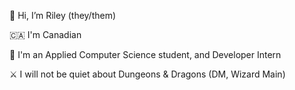 👋 Hi, I’m Riley (they/them) <p>
🇨🇦 I'm Canadian <p>
🌟 I'm an Applied Computer Science student, and Developer Intern <p>
⚔️ I will not be quiet about Dungeons & Dragons (DM, Wizard Main)

<!---
itsjustriley/itsjustriley is a ✨ special ✨ repository because its `README.md` (this file) appears on your GitHub profile.
You can click the Preview link to take a look at your changes.
--->
